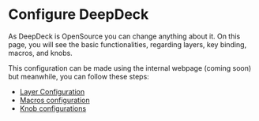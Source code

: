 # Configure DeepDeck

As DeepDeck is OpenSource you can change anything about it. On this page, you will see the basic functionalities, regarding layers, key binding, macros, and knobs.

This configuration can be made using the internal webpage (coming soon) but meanwhile, you can follow these steps:

- [Layer Configuration](../layer-configuration)
- [Macros configuration](../macro-configuration)
- [Knob configurations](../knob-configuration)